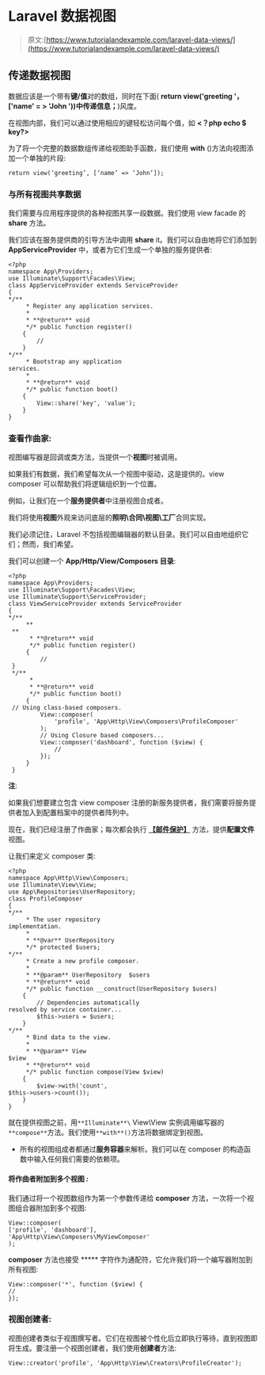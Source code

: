 # Laravel 数据视图

> 原文:[https://www.tutorialandexample.com/laravel-data-views/](https://www.tutorialandexample.com/laravel-data-views/)

## 传递数据视图

数据应该是一个带有**键/值**对的数组，同时在下面( **return view('greeting '，['name' = > 'John '))中传递信息；**)风度。

在视图内部，我们可以通过使用相应的键轻松访问每个值，如 **<？php echo $ key?>**

为了将一个完整的数据数组传递给视图助手函数，我们使用 **with** ()方法向视图添加一个单独的片段:

```
return view(‘greeting’, [‘name’ => ‘John’]);
```

### 与所有视图共享数据

我们需要与应用程序提供的各种视图共享一段数据。我们使用 view facade 的 **share** 方法。

我们应该在服务提供商的引导方法中调用 **share** it。我们可以自由地将它们添加到 **AppServiceProvider** 中，或者为它们生成一个单独的服务提供者:

```
<?php
namespace App\Providers;
use Illuminate\Support\Facades\View;
class AppServiceProvider extends ServiceProvider
{
*/**
     * Register any application services.
     *
     * **@return** void
     */* public function register()
    {
        //
    }
*/**
     * Bootstrap any application
services.
     *
     * **@return** void
     */* public function boot()
    {
        View::share('key', 'value');
    }
}
```

### 查看作曲家:

视图编写器是回调或类方法，当提供一个**视图**时被调用。

如果我们有数据，我们希望每次从一个视图中驱动，这是提供的。view composer 可以帮助我们将逻辑组织到一个位置。

例如，让我们在一个**服务提供者**中注册视图合成者。

我们将使用**视图**外观来访问底层的**照明\合同\视图\工厂**合同实现。

我们必须记住，Laravel 不包括视图编辑器的默认目录。我们可以自由地组织它们；然而，我们希望。

我们可以创建一个 **App/Http/View/Composers 目录**:

```
<?php
namespace App\Providers;
use Illuminate\Support\Facades\View;
use Illuminate\Support\ServiceProvider;
class ViewServiceProvider extends ServiceProvider
{
*/**
     **
 **
      * **@return** void
      */* public function register()
     {
         //
 }
 */**
      *     
      * **@return** void
      */* public function boot()
     {
 // Using class-based composers.
         View::composer(
             'profile', 'App\Http\View\Composers\ProfileComposer'
         );
         // Using Closure based composers...
         View::composer('dashboard', function ($view) {
             //
         });
     }
 } 
```

**注**:

如果我们想要建立包含 view composer 注册的新服务提供者，我们需要将服务提供者加入到配置档案中的提供者阵列中。

现在，我们已经注册了作曲家；每次都会执行 **[【邮件保护】](/cdn-cgi/l/email-protection)** 方法，提供**配置文件**视图。

让我们来定义 composer 类:

```
<?php
namespace App\Http\View\Composers;
use Illuminate\View\View;
use App\Repositories\UserRepository;
class ProfileComposer
{
*/**
     * The user repository
implementation.
     *
     * **@var** UserRepository
     */* protected $users;
*/**
     * Create a new profile composer.
     *
     * **@param** UserRepository  $users
     * **@return** void
     */* public function __construct(UserRepository $users)
    {
        // Dependencies automatically
resolved by service container...
        $this->users = $users;
    }
*/**
     * Bind data to the view.
     *
     * **@param** View 
$view
     * **@return** void
     */* public function compose(View $view)
    {
        $view->with('count',
$this->users->count());
    }
}
```

就在提供视图之前，用`**Illuminate**\` View\View 实例调用编写器的`**compose**`方法。我们使用`**with**()`方法将数据绑定到视图。

*   所有的视图组成者都通过**服务容器**来解析。我们可以在 composer 的构造函数中输入任何我们需要的依赖项。

#### 将作曲者附加到多个视图 ***:***

我们通过将一个视图数组作为第一个参数传递给 **composer** 方法，一次将一个视图组合器附加到多个视图:

```
View::composer(
['profile', 'dashboard'],
'App\Http\View\Composers\MyViewComposer'
);
```

**composer** 方法也接受 ***** 字符作为通配符，它允许我们将一个编写器附加到所有视图:

```
View::composer('*', function ($view) {
//
});
```

### 视图创建者:

视图创建者类似于视图撰写者。它们在视图被个性化后立即执行等待，直到视图即将生成。要注册一个视图创建者，我们使用**创建者**方法:

```
View::creator('profile', 'App\Http\View\Creators\ProfileCreator');
```